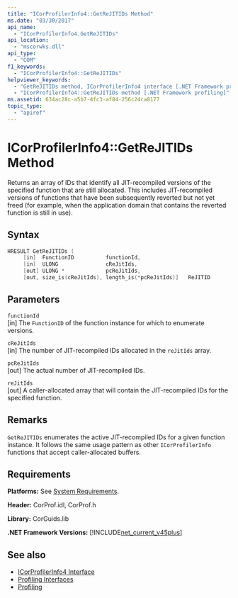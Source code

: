 ```yaml
---
title: "ICorProfilerInfo4::GetReJITIDs Method"
ms.date: "03/30/2017"
api_name: 
  - "ICorProfilerInfo4.GetReJITIDs"
api_location: 
  - "mscorwks.dll"
api_type: 
  - "COM"
f1_keywords: 
  - "ICorProfilerInfo4::GetReJITIDs"
helpviewer_keywords: 
  - "GetReJITIDs method, ICorProfilerInfo4 interface [.NET Framework profiling]"
  - "ICorProfilerInfo4::GetReJITIDs method [.NET Framework profiling]"
ms.assetid: 634ac28c-a5b7-4fc3-af84-256c24ca8177
topic_type: 
  - "apiref"
---
```

# ICorProfilerInfo4::GetReJITIDs Method
Returns an array of IDs that identify all JIT-recompiled versions of the specified function that are still allocated. This includes JIT-recompiled versions of functions that have been subsequently reverted but not yet freed (for example, when the application domain that contains the reverted function is still in use).  
  
## Syntax  
  
```cpp
HRESULT GetReJITIDs (  
     [in]  FunctionID          functionId,  
     [in]  ULONG               cReJitIds,  
     [out] ULONG *             pcReJitIds,  
     [out, size_is(cReJitIds), length_is(*pcReJitIds)]   ReJITID        reJitIds[]);  
```  
  
## Parameters  
 `functionId`  
 [in] The `FunctionID` of the function instance for which to enumerate versions.  
  
 `cReJitIds`  
 [in] The number of JIT-recompiled IDs allocated in the `reJitIds` array.  
  
 `pcReJitIds`  
 [out] The actual number of JIT-recompiled IDs.  
  
 `reJitIds`  
 [out] A caller-allocated array that will contain the JIT-recompiled IDs for the specified function.  
  
## Remarks  
 `GetReJITIDs` enumerates the active JIT-recompiled IDs for a given function instance. It follows the same usage pattern as other `ICorProfilerInfo` functions that accept caller-allocated buffers.  
  
## Requirements  
 **Platforms:** See [System Requirements](../../../../docs/framework/get-started/system-requirements.md).  
  
 **Header:** CorProf.idl, CorProf.h  
  
 **Library:** CorGuids.lib  
  
 **.NET Framework Versions:** [!INCLUDE[net_current_v45plus](../../../../includes/net-current-v45plus-md.md)]  
  
## See also

- [ICorProfilerInfo4 Interface](icorprofilerinfo4-interface.md)
- [Profiling Interfaces](profiling-interfaces.md)
- [Profiling](index.md)

